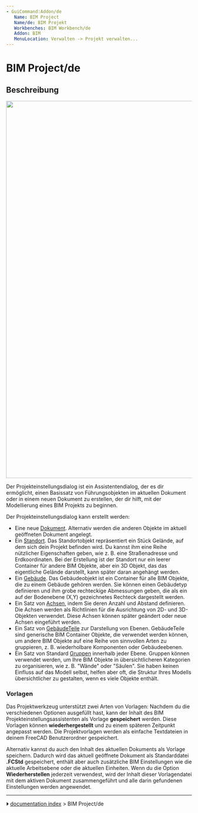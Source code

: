```yaml
---
- GuiCommand:Addon/de
   Name: BIM Project
   Name/de: BIM Projekt
   Workbenches: BIM Workbench/de
   Addon: BIM
   MenuLocation: Verwalten -> Projekt verwalten...
---
```


# BIM Project/de

## Beschreibung

<img alt="" src=images/BIM_project_screenshot.png  style="width:1024px;">

Der Projekteinstellungsdialog ist ein Assistentendialog, der es dir ermöglicht, einen Basissatz von Führungsobjekten im aktuellen Dokument oder in einem neuen Dokument zu erstellen, der dir hilft, mit der Modellierung eines BIM Projekts zu beginnen.

Der Projekteinstellungsdialog kann erstellt werden:

-   Eine neue [Dokument](Document_structure/de.md). Alternativ werden die anderen Objekte im aktuell geöffneten Dokument angelegt.
-   Ein [Standort](Arch_Site/de.md). Das Standortobjekt repräsentiert ein Stück Gelände, auf dem sich dein Projekt befinden wird. Du kannst ihm eine Reihe nützlicher Eigenschaften geben, wie z. B. eine Straßenadresse und Erdkoordinaten. Bei der Erstellung ist der Standort nur ein leerer Container für andere BIM Objekte, aber ein 3D Objekt, das das eigentliche Gelände darstellt, kann später daran angehängt werden.
-   Ein [Gebäude](Arch_Building/de.md). Das Gebäudeobjekt ist ein Container für alle BIM Objekte, die zu einem Gebäude gehören werden. Sie können einen Gebäudetyp definieren und ihm grobe rechteckige Abmessungen geben, die als ein auf der Bodenebene (X,Y) gezeichnetes Rechteck dargestellt werden.
-   Ein Satz von [Achsen](Arch_Axis/de.md), indem Sie deren Anzahl und Abstand definieren. Die Achsen werden als Richtlinien für die Ausrichtung von 2D- und 3D-Objekten verwendet. Diese Achsen können später geändert oder neue Achsen eingeführt werden.
-   Ein Satz von [GebäudeTeile](Arch_BuildingPart/de.md) zur Darstellung von Ebenen. GebäudeTeile sind generische BIM Container Objekte, die verwendet werden können, um andere BIM Objekte auf eine Reihe von sinnvollen Arten zu gruppieren, z. B. wiederholbare Komponenten oder Gebäudeebenen.
-   Ein Satz von Standard [Gruppen](Std_Group/de.md) innerhalb jeder Ebene. Gruppen können verwendet werden, um Ihre BIM Objekte in übersichtlicheren Kategorien zu organisieren, wie z. B. \"Wände\" oder \"Säulen\". Sie haben keinen Einfluss auf das Modell selbst, helfen aber oft, die Struktur Ihres Modells übersichtlicher zu gestalten, wenn es viele Objekte enthält.

### Vorlagen

Das Projektwerkzeug unterstützt zwei Arten von Vorlagen: Nachdem du die verschiedenen Optionen ausgefüllt hast, kann der Inhalt des BIM Projekteinstellungsassistenten als Vorlage **gespeichert** werden. Diese Vorlagen können **wiederhergestellt** und zu einem späteren Zeitpunkt angepasst werden. Die Projektvorlagen werden als einfache Textdateien in deinem FreeCAD Benutzerordner gespeichert.

Alternativ kannst du auch den Inhalt des aktuellen Dokuments als Vorlage speichern. Dadurch wird das aktuell geöffnete Dokument als Standarddatei **.FCStd** gespeichert, enthält aber auch zusätzliche BIM Einstellungen wie die aktuelle Arbeitsebene oder die aktuellen Einheiten. Wenn du die Option **Wiederherstellen** jederzeit verwendest, wird der Inhalt dieser Vorlagendatei mit dem aktiven Dokument zusammengeführt und alle darin gefundenen Einstellungen werden angewendet.



---
⏵ [documentation index](../README.md) > BIM Project/de
